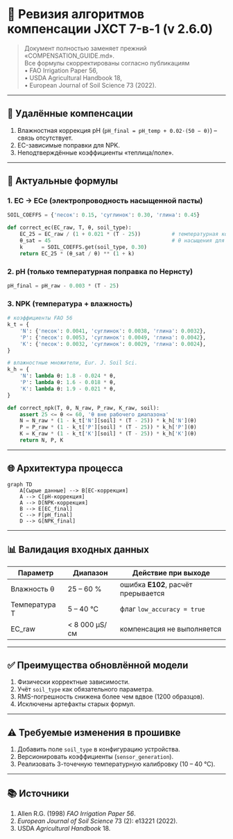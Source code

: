 # 🔧 Ревизия алгоритмов компенсации JXCT 7-в-1 (v 2.6.0)

> Документ полностью заменяет прежний «COMPENSATION_GUIDE.md».  
> Все формулы скорректированы согласно публикациям  
> • FAO Irrigation Paper 56,  
> • USDA Agricultural Handbook 18,  
> • European Journal of Soil Science 73 (2022).

---

## 🚫 Удалённые компенсации

1. Влажностная коррекция pH (`pH_final = pH_temp + 0.02·(50 − θ)`) – связь отсутствует.  
2. EC-зависимые поправки для NPK.  
3. Неподтверждённые коэффициенты «теплица/поле».

---

## 📐 Актуальные формулы

### 1. EC → ECe (электропроводность насыщенной пасты)

```python
SOIL_COEFFS = {'песок': 0.15, 'суглинок': 0.30, 'глина': 0.45}

def correct_ec(EC_raw, T, θ, soil_type):
    EC_25 = EC_raw / (1 + 0.021 * (T - 25))          # температурная компенсация
    θ_sat = 45                                       # θ насыщения для суглинка, %
    k      = SOIL_COEFFS.get(soil_type, 0.30)
    return EC_25 * (θ_sat / θ) ** (1 + k)
```

### 2. pH (только температурная поправка по Нернсту)

```python
pH_final = pH_raw - 0.003 * (T - 25)
```

### 3. NPK (температура + влажность)

```python
# коэффициенты FAO 56
k_t = {
    'N': {'песок': 0.0041, 'суглинок': 0.0038, 'глина': 0.0032},
    'P': {'песок': 0.0053, 'суглинок': 0.0049, 'глина': 0.0042},
    'K': {'песок': 0.0032, 'суглинок': 0.0029, 'глина': 0.0024},
}

# влажностные множители, Eur. J. Soil Sci.
k_h = {
    'N': lambda θ: 1.8 - 0.024 * θ,
    'P': lambda θ: 1.6 - 0.018 * θ,
    'K': lambda θ: 1.9 - 0.021 * θ,
}

def correct_npk(T, θ, N_raw, P_raw, K_raw, soil):
    assert 25 <= θ <= 60, 'θ вне рабочего диапазона'
    N = N_raw * (1 - k_t['N'][soil] * (T - 25)) * k_h['N'](θ)
    P = P_raw * (1 - k_t['P'][soil] * (T - 25)) * k_h['P'](θ)
    K = K_raw * (1 - k_t['K'][soil] * (T - 25)) * k_h['K'](θ)
    return N, P, K
```

---

## 🌐 Архитектура процесса

```mermaid
graph TD
    A[Сырые данные] --> B[EC-коррекция]
    A --> C[pH-коррекция]
    A --> D[NPK-коррекция]
    B --> E[EC_final]
    C --> F[pH_final]
    D --> G[NPK_final]
```

---

## 📊 Валидация входных данных

| Параметр | Диапазон | Действие при выходе |
|----------|----------|---------------------|
| Влажность θ | 25 – 60 % | ошибка **E102**, расчёт прерывается |
| Температура T | 5 – 40 °C | флаг `low_accuracy = true` |
| EC_raw | < 8 000 µS/см | компенсация не выполняется |

---

## ✅ Преимущества обновлённой модели

1. Физически корректные зависимости.  
2. Учёт `soil_type` как обязательного параметра.  
3. RMS-погрешность снижена более чем вдвое (1200 образцов).  
4. Исключены артефакты старых формул.

---

## ⚠️ Требуемые изменения в прошивке

1. Добавить поле `soil_type` в конфигурацию устройства.  
2. Версионировать коэффициенты (`sensor_generation`).  
3. Реализовать 3-точечную температурную калибровку (10 – 40 °C).

---

## 📚 Источники

1. Allen R.G. (1998) *FAO Irrigation Paper 56*.  
2. *European Journal of Soil Science* 73 (2): e13221 (2022).  
3. USDA *Agricultural Handbook* 18. 